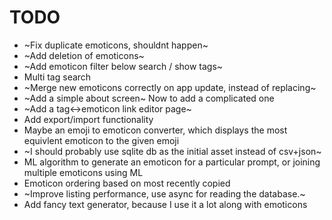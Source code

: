 # TODO
* ~Fix duplicate emoticons, shouldnt happen~
* ~Add deletion of emoticons~
* ~Add emoticon filter below search / show tags~
* Multi tag search
* ~Merge new emoticons correctly on app update, instead of replacing~
* ~Add a simple about screen~ Now to add a complicated one
* ~Add a tag<->emoticon link editor page~
* Add export/import functionality
* Maybe an emoji to emoticon converter, which displays the most equivlent emoticon to the given emoji
* ~I should probably use sqlite db as the initial asset instead of csv+json~
* ML algorithm to generate an emoticon for a particular prompt, or joining multiple emoticons using ML
* Emoticon ordering based on most recently copied
* ~Improve listing performance, use async for reading the database.~
* Add fancy text generator, because I use it a lot along with emoticons